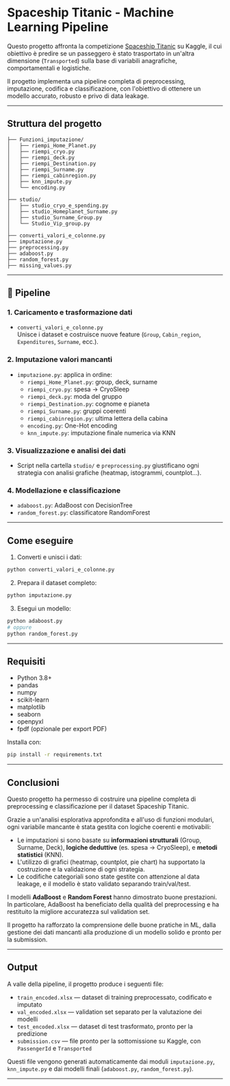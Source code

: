 # Spaceship Titanic - Machine Learning Pipeline

Questo progetto affronta la competizione [Spaceship Titanic](https://www.kaggle.com/competitions/titanic) su Kaggle, il cui obiettivo è predire se un passeggero è stato trasportato in un'altra dimensione (`Transported`) sulla base di variabili anagrafiche, comportamentali e logistiche.

Il progetto implementa una pipeline completa di preprocessing, imputazione, codifica e classificazione, con l'obiettivo di ottenere un modello accurato, robusto e privo di data leakage.

---

## Struttura del progetto

```
├── Funzioni_imputazione/
│   ├── riempi_Home_Planet.py
│   ├── riempi_cryo.py
│   ├── riempi_deck.py
│   ├── riempi_Destination.py
│   ├── riempi_Surname.py
│   ├── riempi_cabinregion.py
│   ├── knn_impute.py
│   └── encoding.py
│
├── studio/
│   ├── studio_cryo_e_spending.py
│   ├── studio_Homeplanet_Surname.py
│   ├── studio_Surname_Group.py
│   └── Studio_Vip_group.py
│
├── converti_valori_e_colonne.py
├── imputazione.py
├── preprocessing.py
├── adaboost.py
├── random_forest.py
├── missing_values.py
```

---

## 🔁 Pipeline

### 1. **Caricamento e trasformazione dati**
- `converti_valori_e_colonne.py`  
  Unisce i dataset e costruisce nuove feature (`Group`, `Cabin_region`, `Expenditures`, `Surname`, ecc.).

### 2. **Imputazione valori mancanti**
- `imputazione.py`: applica in ordine:
  - `riempi_Home_Planet.py`: group, deck, surname
  - `riempi_cryo.py`: spesa → CryoSleep
  - `riempi_deck.py`: moda del gruppo
  - `riempi_Destination.py`: cognome e pianeta
  - `riempi_Surname.py`: gruppi coerenti
  - `riempi_cabinregion.py`: ultima lettera della cabina
  - `encoding.py`: One-Hot encoding
  - `knn_impute.py`: imputazione finale numerica via KNN

### 3. **Visualizzazione e analisi dei dati**
- Script nella cartella `studio/` e `preprocessing.py` giustificano ogni strategia con analisi grafiche (heatmap, istogrammi, countplot...).

### 4. **Modellazione e classificazione**
- `adaboost.py`: AdaBoost con DecisionTree
- `random_forest.py`: classificatore RandomForest

---

## Come eseguire

1. Converti e unisci i dati:
```bash
python converti_valori_e_colonne.py
```

2. Prepara il dataset completo:
```bash
python imputazione.py
```

3. Esegui un modello:
```bash
python adaboost.py
# oppure
python random_forest.py
```

---

## Requisiti

- Python 3.8+
- pandas
- numpy
- scikit-learn
- matplotlib
- seaborn
- openpyxl
- fpdf (opzionale per export PDF)

Installa con:

```bash
pip install -r requirements.txt
```

---

## Conclusioni

Questo progetto ha permesso di costruire una pipeline completa di preprocessing e classificazione per il dataset Spaceship Titanic.

Grazie a un'analisi esplorativa approfondita e all'uso di funzioni modulari, ogni variabile mancante è stata gestita con logiche coerenti e motivabili:

- Le imputazioni si sono basate su **informazioni strutturali** (Group, Surname, Deck), **logiche deduttive** (es. spesa → CryoSleep), e **metodi statistici** (KNN).
- L'utilizzo di grafici (heatmap, countplot, pie chart) ha supportato la costruzione e la validazione di ogni strategia.
- Le codifiche categoriali sono state gestite con attenzione al data leakage, e il modello è stato validato separando train/val/test.

I modelli **AdaBoost** e **Random Forest** hanno dimostrato buone prestazioni. In particolare, AdaBoost ha beneficiato della qualità del preprocessing e ha restituito la migliore accuratezza sul validation set.

Il progetto ha rafforzato la comprensione delle buone pratiche in ML, dalla gestione dei dati mancanti alla produzione di un modello solido e pronto per la submission.

---

## Output

A valle della pipeline, il progetto produce i seguenti file:

- `train_encoded.xlsx` — dataset di training preprocessato, codificato e imputato
- `val_encoded.xlsx` — validation set separato per la valutazione dei modelli
- `test_encoded.xlsx` — dataset di test trasformato, pronto per la predizione
- `submission.csv` — file pronto per la sottomissione su Kaggle, con `PassengerId` e `Transported`

Questi file vengono generati automaticamente dai moduli `imputazione.py`, `knn_impute.py` e dai modelli finali (`adaboost.py`, `random_forest.py`).

---

